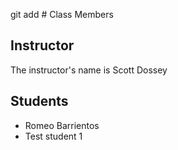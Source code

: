 git add # Class Members


## Instructor

The instructor's name is Scott Dossey

## Students
* Romeo Barrientos
* Test student 1
